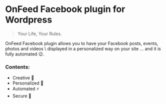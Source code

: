 # OnFeed Facebook plugin for Wordpress

> Your Life, Your Rules.

OnFeed Facebook plugin allows you to have your Facebook posts, events, photos and videos \ displayed in a personalized way on your site ... and it is fully automated :wink:.

### Contents:
- Creative :art:
- Personalized :page_facing_up:
- Automated :zap:
- Secure :closed_lock_with_key:


